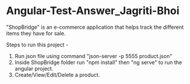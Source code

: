 # Angular-Test-Answer_Jagriti-Bhoi
"ShopBridge" is an e-commerce application that helps track the different items they have for sale.

Steps to run this project - 
1. Run json file using command "json-server -p 5555 product.json"
2. Inside ShopBridge folder run "npm install" then "ng serve" to run the angular project.
3. Create/View/Edit/Delete a product.
